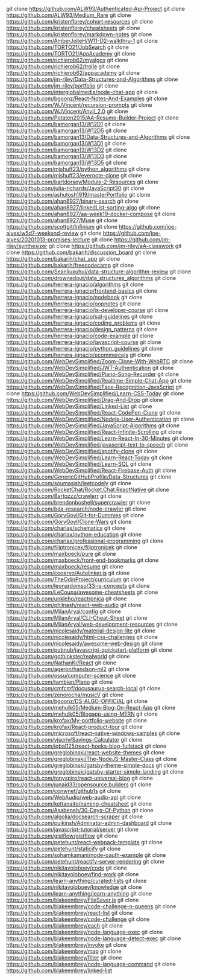 
git clone  https://github.com/ALW93/Authenticated-Api-Project
git clone  https://github.com/ALW93/Medium_Rare
git clone  https://github.com/kristenflorey/cohort-resources
git clone  https://github.com/kristenflorey/cheatsheets
git clone  https://github.com/kristenflorey/markdown-notes
git clone  https://github.com/AmberJolieH/W11-D2-walkthru-1
git clone  https://github.com/TORTO21/JobSearch
git clone  https://github.com/TORTO21/AppAcademy
git clone  https://github.com/richierob62/myalgos
git clone  https://github.com/richierob62/trolle
git clone  https://github.com/richierob62/appacademy
git clone  https://github.com/jm-riley/Data-Structures-and-Algorithms
git clone  https://github.com/jm-riley/portfolio
git clone  https://github.com/interglobalmedia/node-chat-app
git clone  https://github.com/bgoonz/React-Notes-And-Examples
git clone  https://github.com/WJVincent/recursion-prompts
git clone  https://github.com/WJVincent/Anvil_2.0
git clone  https://github.com/Potaten2015/AA-Resume-Builder-Project
git clone  https://github.com/bamorgan13/W12D1
git clone  https://github.com/bamorgan13/W12D5
git clone  https://github.com/bamorgan13/Data-Structures-and-Algorithms
git clone  https://github.com/bamorgan13/W13D1
git clone  https://github.com/bamorgan13/W13D2
git clone  https://github.com/bamorgan13/W13D3
git clone  https://github.com/bamorgan13/W13D5
git clone  https://github.com/mjshuff23/python_algorithms
git clone  https://github.com/mjshuff23/evernote-clone
git clone  https://github.com/bartdorsey/Module-2-Resources
git clone  https://github.com/julia-richards/JavaScript30
git clone  https://github.com/ashutosh1919/masterPortfolio
git clone  https://github.com/ahan8927/binary-search
git clone  https://github.com/ahan8927/linkedList-sorting-algo
git clone  https://github.com/ahan8927/aa-week19-docker-compose
git clone  https://github.com/ahan8927/Muse
git clone  https://github.com/scottgit/Infinium
git clone  https://github.com/joe-alves/w5d7-weekend-review
git clone  https://github.com/joe-alves/20201013-promises-lecture
git clone  https://github.com/jm-riley/synthesizer
git clone  https://github.com/jm-riley/aA-classwork
git clone  https://github.com/bakarih/discussion_board
git clone  https://github.com/bakarih/chat_app
git clone  https://github.com/bakarih/freecodecamp
git clone  https://github.com/Seanliuxuhui/data-structure-algorithm-review
git clone  https://github.com/drownedout/data_structures_algorithms
git clone  https://github.com/herrera-ignacio/algorithms
git clone  https://github.com/herrera-ignacio/frontend-basics
git clone  https://github.com/herrera-ignacio/nodebook
git clone  https://github.com/herrera-ignacio/oopnotes
git clone  https://github.com/herrera-ignacio/js-developer-course
git clone  https://github.com/herrera-ignacio/sql-guidelines
git clone  https://github.com/herrera-ignacio/coding_problems
git clone  https://github.com/herrera-ignacio/design_patterns
git clone  https://github.com/herrera-ignacio/code-example
git clone  https://github.com/herrera-ignacio/javascript-course
git clone  https://github.com/herrera-ignacio/python_guidelines
git clone  https://github.com/herrera-ignacio/ecommercejs
git clone  https://github.com/WebDevSimplified/Zoom-Clone-With-WebRTC
git clone  https://github.com/WebDevSimplified/JWT-Authentication
git clone  https://github.com/WebDevSimplified/Piano-Song-Recorder
git clone  https://github.com/WebDevSimplified/Realtime-Simple-Chat-App
git clone  https://github.com/WebDevSimplified/Face-Recognition-JavaScript
git clone  https://github.com/WebDevSimplified/Learn-CSS-Today
git clone  https://github.com/WebDevSimplified/Drag-And-Drop
git clone  https://github.com/WebDevSimplified/Linked-List
git clone  https://github.com/WebDevSimplified/React-CodePen-Clone
git clone  https://github.com/WebDevSimplified/Nodejs-User-Authentication
git clone  https://github.com/WebDevSimplified/JavaScript-Algorithms
git clone  https://github.com/WebDevSimplified/React-Infinite-Scrolling
git clone  https://github.com/WebDevSimplified/Learn-React-In-30-Minutes
git clone  https://github.com/WebDevSimplified/javascript-text-to-speech
git clone  https://github.com/WebDevSimplified/spotify-clone
git clone  https://github.com/WebDevSimplified/Learn-React-Today
git clone  https://github.com/WebDevSimplified/Learn-SQL
git clone  https://github.com/WebDevSimplified/React-Firebase-Auth
git clone  https://github.com/GenericGitHubProfile/Data-Structures
git clone  https://github.com/soumasish/leetcodely
git clone  https://github.com/RocketChat/Rocket.Chat.ReactNative
git clone  https://github.com/Bartozzz/crawlerr
git clone  https://github.com/brendonboshell/supercrawler
git clone  https://github.com/bda-research/node-crawler
git clone  https://github.com/GorvGoyl/Git-for-Dummies
git clone  https://github.com/GorvGoyl/Clone-Wars
git clone  https://github.com/charlax/schematics
git clone  https://github.com/charlax/python-education
git clone  https://github.com/charlax/professional-programming
git clone  https://github.com/filiptronicek/filiptronicek
git clone  https://github.com/maxboeck/pure
git clone  https://github.com/maxboeck/front-end-bookmarks
git clone  https://github.com/maxboeck/resume
git clone  https://github.com/cooervo/Autolinker.js
git clone  https://github.com/TheOdinProject/curriculum
git clone  https://github.com/leonardomso/33-js-concepts
git clone  https://github.com/LeCoupa/awesome-cheatsheets
git clone  https://github.com/unkleho/reactronica
git clone  https://github.com/philnash/react-web-audio
git clone  https://github.com/MilanAryal/config
git clone  https://github.com/MilanAryal/CLI-Cheat-Sheet
git clone  https://github.com/MilanAryal/web-development-resources
git clone  https://github.com/nicolesaidy/material-design-lite
git clone  https://github.com/nicolesaidy/html-css-challenges
git clone  https://github.com/nicolesaidy/awesome-web-design
git clone  https://github.com/pubnub/javascript-quickstart-platform
git clone  https://github.com/gothinkster/realworld
git clone  https://github.com/NathanKr/React
git clone  https://github.com/ageron/handson-ml2
git clone  https://github.com/ossu/computer-science
git clone  https://github.com/tambien/Piano
git clone  https://github.com/cmfcmf/docusaurus-search-local
git clone  https://github.com/zenorocha/musicV
git clone  https://github.com/bgoonz/DS-ALGO-OFFICIAL
git clone  https://github.com/mehulk05/Medium-Blog-On-React-App
git clone  https://github.com/mehulk05/Blogapp-using-MERN
git clone  https://github.com/krofax/My-portfolio-website
git clone  https://github.com/krofax/React-product-tour
git clone  https://github.com/microsoft/react-native-windows-samples
git clone  https://github.com/vjscriv/Savings-Calculator
git clone  https://github.com/iqbal125/react-hooks-blog-fullstack
git clone  https://github.com/greglobinski/react-website-themes
git clone  https://github.com/greglobinski/The-NodeJS-Master-Class
git clone  https://github.com/greglobinski/gatsby-theme-simple-docs
git clone  https://github.com/greglobinski/gatsby-starter-simple-landing
git clone  https://github.com/tonyspiro/react-universal-blog
git clone  https://github.com/junaid33/opensource.builders
git clone  https://github.com/conwnet/github1s
git clone  https://github.com/WebAudio/web-audio-api
git clone  https://github.com/kettanaito/naming-cheatsheet
git clone  https://github.com/Asabeneh/30-Days-Of-Python
git clone  https://github.com/algolia/docsearch-scraper
git clone  https://github.com/puikinsh/Adminator-admin-dashboard
git clone  https://github.com/javascript-tutorial/server
git clone  https://github.com/gistflow/gistflow
git clone  https://github.com/petehunt/react-webpack-template
git clone  https://github.com/petehunt/staticify
git clone  https://github.com/sohamkamani/node-oauth-example
git clone  https://github.com/petehunt/reactify-server-rendering
git clone  https://github.com/nikitavoloboev/code
git clone  https://github.com/nikitavoloboev/find-work
git clone  https://github.com/learn-anything/curated-lists
git clone  https://github.com/nikitavoloboev/knowledge
git clone  https://github.com/learn-anything/learn-anything
git clone  https://github.com/blakeembrey/FileSaver.js
git clone  https://github.com/blakeembrey/code-challenge-n-queens
git clone  https://github.com/blakeembrey/react-list
git clone  https://github.com/blakeembrey/code-challenge
git clone  https://github.com/blakeembrey/each
git clone  https://github.com/blakeembrey/node-language-exec
git clone  https://github.com/blakeembrey/node-language-detect-exec
git clone  https://github.com/blakeembrey/invoke
git clone  https://github.com/blakeembrey/map
git clone  https://github.com/blakeembrey/filter
git clone  https://github.com/blakeembrey/node-language-command
git clone  https://github.com/blakeembrey/linked-list



